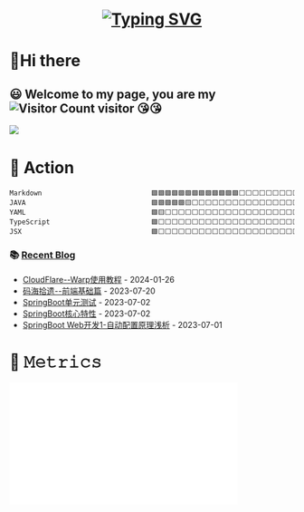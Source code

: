 <!-- 动态打字效果:https://readme-typing-svg.demolab.com/demo/ -->
<h1 align="center">
  <a href="https://fu-jw.com/">
    <img src="https://readme-typing-svg.demolab.com?font=Fira+Code&size=30&pause=1000&color=3847F7&center=true&vCenter=true&width=435&lines=%E6%82%9F%E5%B7%B2%E5%BE%80%E4%B9%8B%E4%B8%8D%E8%B0%8F%2C%E7%9F%A5%E6%9D%A5%E8%80%85%E4%B9%8B%E5%8F%AF%E8%BF%BD." alt="Typing SVG" />
  </a>
</h1>

# 👋Hi there 

:smiley: Welcome to my page, you are my 
![Visitor Count](https://profile-counter.glitch.me/fu-jw/count.svg) visitor :kissing_heart::kissing_heart:
---

<img src="https://github-readme-activity-graph-fredo.vercel.app/graph?username=fu-jw&theme=vue" />
<!--
<table style="width:100%; cellspacing:0" >
  <tr>
    <td style="border-collapse: collapse"><img height=190 src="https://github-readme-stats-fredo.vercel.app/api?username=fu-jw&include_all_commits=true&hide_title=true&count_private=true&theme=slateorange&show_icons=true&bg_color=30,e96443,904e95&title_color=fff&text_color=fff" /></td>
    <td style="border-collapse: collapse"><img height=190 src="https://github-readme-stats-fredo.vercel.app/api/top-langs/?username=fu-jw&theme=tokyonight&layout=compact&&exclude_repo=fu-jw,fu-jw.github.io&bg_color=30,e96443,904e95&text_color=fff&hide=html,css,scss,pug,stylus,nix" /></td>
  </tr>
  <tr >
  <td  colspan="2"><img src="https://github-readme-activity-graph-fredo.vercel.app/graph?username=fu-jw&theme=vue" /></td>
  </tr>
</table>
-->

# 🚀 Action
<!--START_SECTION:waka-->

```txt
Markdown                           🟩🟩🟩🟩🟩🟩🟩🟩🟩🟩🟩🟩🟩⬜⬜⬜⬜⬜⬜⬜⬜⬜⬜⬜⬜   51.95 %
JAVA                               🟩🟩🟩🟩🟩🟨⬜⬜⬜⬜⬜⬜⬜⬜⬜⬜⬜⬜⬜⬜⬜⬜⬜⬜⬜   22.56 %
YAML                               🟩🟨⬜⬜⬜⬜⬜⬜⬜⬜⬜⬜⬜⬜⬜⬜⬜⬜⬜⬜⬜⬜⬜⬜⬜   06.83 %
TypeScript                         🟩⬜⬜⬜⬜⬜⬜⬜⬜⬜⬜⬜⬜⬜⬜⬜⬜⬜⬜⬜⬜⬜⬜⬜⬜   04.91 %
JSX                                🟩⬜⬜⬜⬜⬜⬜⬜⬜⬜⬜⬜⬜⬜⬜⬜⬜⬜⬜⬜⬜⬜⬜⬜⬜   04.40 %
```

<!--END_SECTION:waka-->

### 📚 <a href="https://blog.fu-jw.com/" target="_blank">Recent Blog</a>

<!-- START_SECTION:blog -->
* <a href='http://fu-jw.com/posts/ae3bfd6c.html' target='_blank'>CloudFlare--Warp使用教程</a> - 2024-01-26
* <a href='http://fu-jw.com/posts/116a045.html' target='_blank'>码海拾遗--前端基础篇</a> - 2023-07-20
* <a href='http://fu-jw.com/posts/6d37548c.html' target='_blank'>SpringBoot单元测试</a> - 2023-07-02
* <a href='http://fu-jw.com/posts/dcf57196.html' target='_blank'>SpringBoot核心特性</a> - 2023-07-02
* <a href='http://fu-jw.com/posts/d5a9e6d8.html' target='_blank'>SpringBoot Web开发1-自动配置原理浅析</a> - 2023-07-01
<!-- END_SECTION:blog -->

# 🎯 𝙼𝚎𝚝𝚛𝚒𝚌𝚜
<img align="center" src="/github-metrics.svg" alt="Metrics" width="80%">

